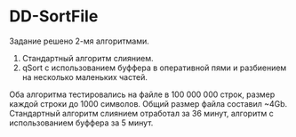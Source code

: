 # DD-SortFile

Задание решено 2-мя алгоритмами.

1. Стандартный алгоритм слиянием.
2. qSort с использованием буффера в оперативной пями и разбиением на несколько маленьких частей.

Оба алгоритма тестировались на файле в 100 000 000 строк, размер каждой строки до 1000 символов. Общий размер файла составил ~4Gb.
Стандартный алгоритм слиянием отработал за 36 минут, алгоритм с использованием буффера за 5 минут.
